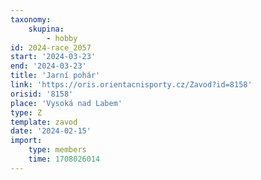 ```yaml
---
taxonomy:
    skupina:
        - hobby
id: 2024-race_2057
start: '2024-03-23'
end: '2024-03-23'
title: 'Jarní pohár'
link: 'https://oris.orientacnisporty.cz/Zavod?id=8158'
orisid: '8158'
place: 'Vysoká nad Labem'
type: Z
template: zavod
date: '2024-02-15'
import:
    type: members
    time: 1708026014
---
```


